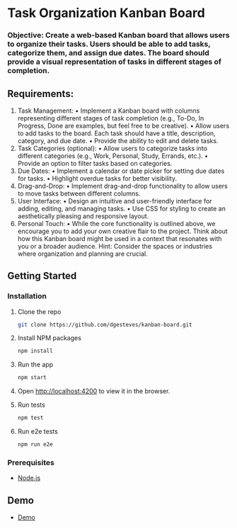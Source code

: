 # Task Organization Kanban Board

### Objective: Create a web-based Kanban board that allows users to organize their tasks. Users should be able to add tasks, categorize them, and assign due dates. The board should provide a visual representation of tasks in different stages of completion.

## Requirements:

1. Task Management: • Implement a Kanban board with columns representing different stages of task completion (e.g., To-Do, In Progress, Done are examples, but feel free to be creative). • Allow users to add tasks to the board. Each task should have a title, description, category, and due date. • Provide the ability to edit and delete tasks.
2. Task Categories (optional): • Allow users to categorize tasks into different categories (e.g., Work, Personal, Study, Errands, etc.). • Provide an option to filter tasks based on categories.
3. Due Dates: • Implement a calendar or date picker for setting due dates for tasks. • Highlight overdue tasks for better visibility.
4. Drag-and-Drop: • Implement drag-and-drop functionality to allow users to move tasks between different columns.
5. User Interface: • Design an intuitive and user-friendly interface for adding, editing, and managing tasks. • Use CSS for styling to create an aesthetically pleasing and responsive layout.
6. Personal Touch: • While the core functionality is outlined above, we encourage you to add your own creative flair to the project. Think about how this Kanban board might be used in a context that resonates with you or a broader audience. Hint: Consider the spaces or industries where organization and planning are crucial.

## Getting Started

### Installation

1. Clone the repo
   ```sh
   git clone https://github.com/dgesteves/kanban-board.git
   ```
2. Install NPM packages
   ```sh
   npm install
   ```
3. Run the app
   ```sh
   npm start
   ```
4. Open [http://localhost:4200](http://localhost:4200) to view it in the browser.

5. Run tests
   ```sh
   npm test
   ```
6. Run e2e tests
   ```sh
   npm run e2e
   ```

### Prerequisites

- [Node.js](https://nodejs.org/en/download/)

## Demo

- [Demo](https://kanban-board-jade-xi.vercel.app/boards)
